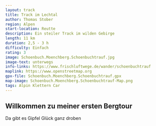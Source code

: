 ```yaml
---
layout: track
title: Track im Lechtal
author: Thomas Stober
region: Alpen
start-location: Reutte
description: Ein steiler Track im wilden Gebirge
length: 11 km
duration: 2,5 - 3 h
difficulty: Einfach
rating: 3
image: Schoenbuch.Moenchberg.Schoenbuchtrauf.jpg
image-text: unterwegs
info-links: https://www.frischluftwege.de/wander/schoenbuchtrauf
maplink: https://www.openstreetmap.org
gpx-file: Schoenbuch.Moenchberg.Schoenbuchtrauf.gpx
map-image: Schoenbuch.Moenchberg.Schoenbuchtrauf-Map.png
tags: Alpin Klettern Car
---
```




## Willkommen zu meiner ersten Bergtour

Da gibt es Gipfel Glück ganz droben


